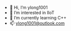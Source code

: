 - 👋 Hi, I’m ylong1001
- 👀 I’m interested in IIoT
- 🌱 I’m currently learning C++
- 📫 ylong1001@outlook.com

